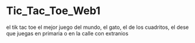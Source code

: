 # Tic_Tac_Toe_Web1
el tik tac toe el mejor juego del mundo, el gato, el de los cuadritos, el dese que juegas en primaria o en la calle con extranios

